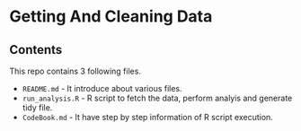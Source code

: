 Getting And Cleaning Data
======================
    
## Contents 
This repo contains 3 following files.
* `README.md` - It introduce about various files.
* `run_analysis.R` - R script to fetch the data, perform analyis and generate tidy file.
* `CodeBook.md` - It have step by step information of R script execution.
